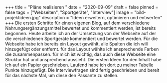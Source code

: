 +++
title = "Pläne realisieren "
date = "2020-09-09"
draft = false
pinned = false
tags = ["Webseiten", "Sportgeräte", "Interview"]
image = "bild-projektideen.jpg"
description = "Ideen erweitern, optimieren und entwerfen"
+++
Die ersten Schritte für einen eigenen Blog, auf dem verschiedene Nahrungsergänzungsmittel bewertet und kommentiert werden, ist bereits begonnen. Heute arbeite ich an der Umsetzung von der Webseite auf der die verschiedenen Sportgeräte kommentiert und bewertet werden. Für die Webseite habe ich bereits ein Layout gewählt, alle Spalten die ich will hinzugefügt oder entfernt. für das Layout wählte ich ansprechende Farben die zusammenpassen. für mich ist wichtig, das auch diese Webseite eine Struktur hat und ansprechend aussieht. Die ersten Ideen für den Inhalt habe ich auf ein Papier geschrieben. Laufend habe ich dort zu meiner Tabelle Punkte hinzugefügt. Die Interviewfragen sind fertig geschrieben und bereit für das nächste Mal, um diese den Passante zu stellen.